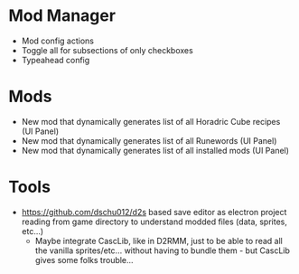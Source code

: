 # Mod Manager

- Mod config actions
- Toggle all for subsections of only checkboxes
- Typeahead config

# Mods

- New mod that dynamically generates list of all Horadric Cube recipes (UI Panel)
- New mod that dynamically generates list of all Runewords (UI Panel)
- New mod that dynamically generates list of all installed mods (UI Panel)

# Tools

- https://github.com/dschu012/d2s based save editor as electron project reading from game directory to understand modded files (data, sprites, etc...)
  - Maybe integrate CascLib, like in D2RMM, just to be able to read all the vanilla sprites/etc... without having to bundle them - but CascLib gives some folks trouble...
